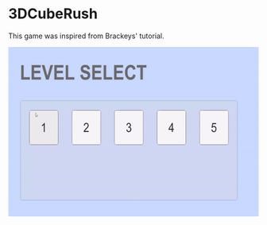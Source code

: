# 3DCubeRush

This game was inspired from Brackeys' tutorial.
<p align="left">
    <img src="cuberush.gif" width="600" height="341"/>
</p>
